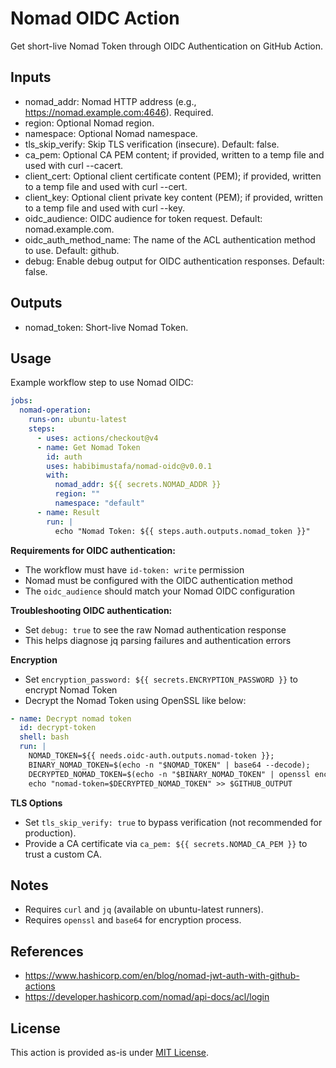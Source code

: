 # Nomad OIDC Action

Get short-live Nomad Token through OIDC Authentication on GitHub Action.

## Inputs
- nomad_addr: Nomad HTTP address (e.g., https://nomad.example.com:4646). Required.
- region: Optional Nomad region.
- namespace: Optional Nomad namespace.
- tls_skip_verify: Skip TLS verification (insecure). Default: false.
- ca_pem: Optional CA PEM content; if provided, written to a temp file and used with curl --cacert.
- client_cert: Optional client certificate content (PEM); if provided, written to a temp file and used with curl --cert.
- client_key: Optional client private key content (PEM); if provided, written to a temp file and used with curl --key.
- oidc_audience: OIDC audience for token request. Default: nomad.example.com.
- oidc_auth_method_name: The name of the ACL authentication method to use. Default: github.
- debug: Enable debug output for OIDC authentication responses. Default: false.

## Outputs
- nomad_token: Short-live Nomad Token.

## Usage
Example workflow step to use Nomad OIDC:

```yaml
jobs:
  nomad-operation:
    runs-on: ubuntu-latest
    steps:
      - uses: actions/checkout@v4
      - name: Get Nomad Token
        id: auth
        uses: habibimustafa/nomad-oidc@v0.0.1
        with:
          nomad_addr: ${{ secrets.NOMAD_ADDR }}
          region: ""
          namespace: "default"
      - name: Result
        run: |
          echo "Nomad Token: ${{ steps.auth.outputs.nomad_token }}"
```

**Requirements for OIDC authentication:**
- The workflow must have `id-token: write` permission
- Nomad must be configured with the OIDC authentication method
- The `oidc_audience` should match your Nomad OIDC configuration

**Troubleshooting OIDC authentication:**
- Set `debug: true` to see the raw Nomad authentication response
- This helps diagnose jq parsing failures and authentication errors

**Encryption**
- Set `encryption_password: ${{ secrets.ENCRYPTION_PASSWORD }}` to encrypt Nomad Token
- Decrypt the Nomad Token using OpenSSL like below: 
```yaml
- name: Decrypt nomad token
  id: decrypt-token
  shell: bash
  run: |
    NOMAD_TOKEN=${{ needs.oidc-auth.outputs.nomad-token }};
    BINARY_NOMAD_TOKEN=$(echo -n "$NOMAD_TOKEN" | base64 --decode);
    DECRYPTED_NOMAD_TOKEN=$(echo -n "$BINARY_NOMAD_TOKEN" | openssl enc -aes-256-cbc -pbkdf2 -d -salt -k "${{ secrets.ENCRYPTION_PASSWORD }}");
    echo "nomad-token=$DECRYPTED_NOMAD_TOKEN" >> $GITHUB_OUTPUT
```

**TLS Options**
- Set `tls_skip_verify: true` to bypass verification (not recommended for production).
- Provide a CA certificate via `ca_pem: ${{ secrets.NOMAD_CA_PEM }}` to trust a custom CA.

## Notes
- Requires `curl` and `jq` (available on ubuntu-latest runners).
- Requires `openssl` and `base64` for encryption process.

## References
- https://www.hashicorp.com/en/blog/nomad-jwt-auth-with-github-actions
- https://developer.hashicorp.com/nomad/api-docs/acl/login

## License
This action is provided as-is under [MIT License](LICENSE).
